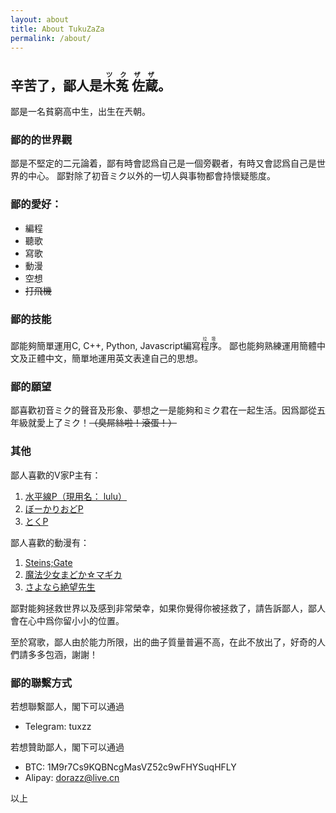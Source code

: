 ```yaml
---
layout: about
title: About TukuZaZa
permalink: /about/
---
```


## 辛苦了，鄙人是<ruby>木菟 佐蔵<rp>(</rp><rt>ツクザザ</rt><rp>)</rp></ruby>。

鄙是一名貧窮高中生，出生在兲朝。

### 鄙的的世界觀
鄙是不堅定的二元論着，鄙有時會認爲自己是一個旁觀者，有時又會認爲自己是世界的中心。
鄙對除了初音ミク以外的一切人與事物都會持懷疑態度。

### 鄙的愛好：

* 編程
* 聽歌
* 寫歌
* 動漫
* 空想
* ~~打飛機~~

### 鄙的技能
鄙能夠簡單運用C, C++, Python, Javascript編寫<ruby>程序<rp>(</rp><rt>垃圾</rt><rp>)</rp></ruby>。
鄙也能夠熟練運用簡體中文及正體中文，簡單地運用英文表達自己的思想。

### 鄙的願望
鄙喜歡初音ミク的聲音及形象、夢想之一是能夠和ミク君在一起生活。因爲鄙從五年級就愛上了ミク！~~（臭屌絲啦！滾蛋！）~~

### 其他
鄙人喜歡的V家P主有：

1. [水平線P（現用名： lulu）][水平線P]
2. [ぼーかりおどP][おどP]
3. [とくP][とくP]

鄙人喜歡的動漫有：

1. [Steins;Gate][命運石之門]
2. [魔法少女まどか☆マギカ][魔法少女小圓]
3. [さよなら絶望先生][絕望先生]

鄙對能夠拯救世界以及感到非常榮幸，如果你覺得你被拯救了，請告訴鄙人，鄙人會在心中爲你留小小的位置。

至於寫歌，鄙人由於能力所限，出的曲子質量普遍不高，在此不放出了，好奇的人們請多多包涵，謝謝！

### 鄙的聯繫方式
若想聯繫鄙人，閣下可以通過

* Telegram: tuxzz

若想贊助鄙人，閣下可以通過

* BTC: 1M9r7Cs9KQBNcgMasVZ52c9wFHYSuqHFLY
* Alipay: dorazz@live.cn

以上

[水平線P]:     http://www.nicovideo.jp/user/20302970/
[おどP]:      http://www.nicovideo.jp/mylist/6667938
[とくP]:      http://www.nicovideo.jp/mylist/12548022
[命運石之門]:    https://zh.wikipedia.org/wiki/%E5%91%BD%E9%81%8B%E7%9F%B3%E4%B9%8B%E9%96%80
[魔法少女小圓]:   https://zh.wikipedia.org/wiki/%E9%AD%94%E6%B3%95%E5%B0%91%E5%A5%B3%E5%B0%8F%E5%9C%93
[絕望先生]:     https://zh.wikipedia.org/wiki/%E7%B5%95%E6%9C%9B%E5%85%88%E7%94%9F